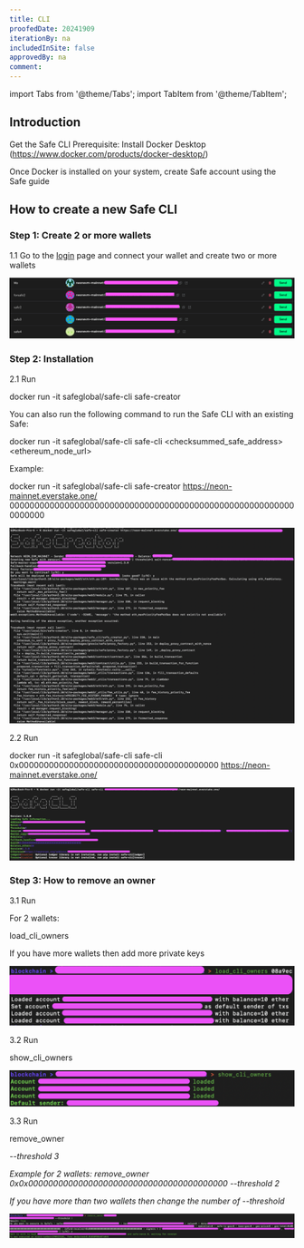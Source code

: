 ```yaml
---
title: CLI
proofedDate: 20241909
iterationBy: na
includedInSite: false
approvedBy: na
comment:
---
```


import Tabs from '@theme/Tabs';
import TabItem from '@theme/TabItem';

## Introduction

Get the Safe CLI
Prerequisite: Install Docker Desktop (https://www.docker.com/products/docker-desktop/)

Once Docker is installed on your system, create Safe account using the Safe guide

## How to create a new Safe CLI

### Step 1: Create 2 or more wallets

1.1 Go to the [login](https://safe.neonevm.org/welcome) page and connect your wallet and create two or more wallets

<div className='neon-img-width-600' style={{textAlign: 'center'}}>

![](img/cli1.png)

</div>

### Step 2: Installation
2.1 Run

docker run -it safeglobal/safe-cli safe-creator

You can also run the following command to run the Safe CLI with an existing Safe:

docker run -it safeglobal/safe-cli safe-cli <checksummed_safe_address> <ethereum_node_url>

Example:

docker run -it safeglobal/safe-cli safe-creator https://neon-mainnet.everstake.one/ 0000000000000000000000000000000000000000000000000000000000000000


<div className='neon-img-width-600' style={{textAlign: 'center'}}>

![](img/cli2.png)

</div>

2.2 Run

docker run -it safeglobal/safe-cli safe-cli 0x0000000000000000000000000000000000000000 https://neon-mainnet.everstake.one/

<div className='neon-img-width-600' style={{textAlign: 'center'}}>

![](img/cli3.png)

</div>

### Step 3: How to remove an owner

3.1 Run

For 2 wallets:

load_cli_owners <private-key1> <private-key2>

If you have more wallets then add more private keys

<div className='neon-img-width-600' style={{textAlign: 'center'}}>

![](img/cli4.png)

</div>

3.2 Run

show_cli_owners

<div className='neon-img-width-600' style={{textAlign: 'center'}}>

![](img/cli5.png)

</div>

3.3 Run

remove_owner <address> --threshold 3

Example for 2 wallets:
remove_owner 0x0x0000000000000000000000000000000000000000 --threshold 2

If you have more than two wallets then change the number of --threshold

<div className='neon-img-width-600' style={{textAlign: 'center'}}>

![](img/cli6.png)

</div>
